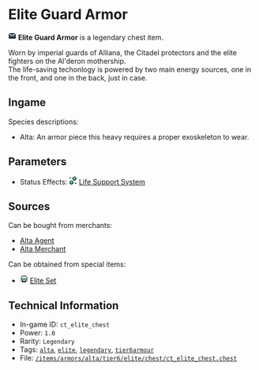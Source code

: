 # Elite Guard Armor

<img src="https://raw.githubusercontent.com/Ceterai/Enternia/main/items/armors/alta/tier6/elite/chest/icon.png" alt="Elite Guard Armor icon" loading="lazy" height=16px width="auto" /> **Elite Guard Armor** is a legendary chest item.

Worn by imperial guards of Alliana, the Citadel protectors and the elite fighters on the Al'deron mothership.  
The life-saving techonlogy is powered by two main energy sources, one in the front, and one in the back, just in case.

## Ingame

Species descriptions:

- Alta: An armor piece this heavy requires a proper exoskeleton to wear.

## Parameters

- Status Effects: <img src="https://raw.githubusercontent.com/Ceterai/Enternia/main/stats/effects/ct_heal/ct_life_support_system.png" alt="Life Support System icon" loading="lazy" height=16px width="auto" /> [Life Support System](https://ceterai.github.io/MyEnternia/Wiki/LifeSupportSystem)

## Sources

Can be bought from merchants:

- [Alta Agent](https://ceterai.github.io/MyEnternia/Wiki/AltaAgent)
- [Alta Merchant](https://ceterai.github.io/MyEnternia/Wiki/AltaMerchant)

Can be obtained from special items:

- <img src="https://raw.githubusercontent.com/Ceterai/Enternia/main/items/active/alta/sets/elite.png" alt="Elite Set icon" loading="lazy" height=16px width="auto" /> [Elite Set](https://ceterai.github.io/MyEnternia/Wiki/EliteSet)

## Technical Information

- In-game ID: `ct_elite_chest`
- Power: `1.0`
- Rarity: `Legendary`
- Tags: [`alta`](https://ceterai.github.io/MyEnternia/Wiki/Tags/Alta), [`elite`](https://ceterai.github.io/MyEnternia/Wiki/Tags/Elite), [`legendary`](https://ceterai.github.io/MyEnternia/Wiki/Tags/Legendary), [`tier6armour`](https://ceterai.github.io/MyEnternia/Wiki/Tags/Tier6Armour)
- File: [`/items/armors/alta/tier6/elite/chest/ct_elite_chest.chest`](https://github.com/Ceterai/Enternia/blob/main/items/armors/alta/tier6/elite/chest/ct_elite_chest.chest)
